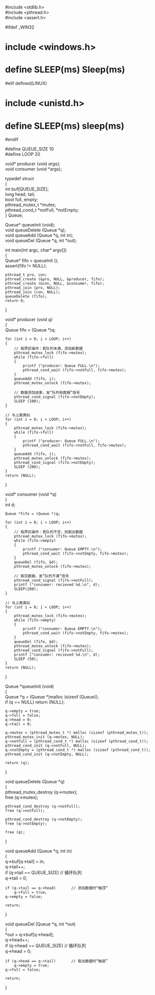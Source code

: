 #include <stdlib.h>   
#include <pthread.h>   
#include <assert.h>   
  
#ifdef _WIN32   
#   include <windows.h>   
#   define SLEEP(ms) Sleep(ms)   
#elif defined(LINUX)   
#   include <unistd.h>   
#   define SLEEP(ms) sleep(ms)   
#endif   
  
#define QUEUE_SIZE  10   
#define LOOP        20   
  
void* producer (void *args);  
void* consumer (void *args);  
  
typedef struct  
{  
    int buf[QUEUE_SIZE];  
    long head, tail;  
    bool full, empty;  
    pthread_mutex_t *mutex;  
    pthread_cond_t *notFull, *notEmpty;  
} Queue;  
  
Queue*  queueInit (void);  
void    queueDelete (Queue *q);  
void    queueAdd (Queue *q, int in);  
void    queueDel (Queue *q, int *out);  
  
int main(int argc, char* argv[])  
{  
    Queue* fifo = queueInit ();  
    assert(fifo !=  NULL);  
  
    pthread_t pro, con;  
    pthread_create (&pro, NULL, &producer, fifo);  
    pthread_create (&con, NULL, &consumer, fifo);  
    pthread_join (pro, NULL);  
    pthread_join (con, NULL);  
    queueDelete (fifo);  
    return 0;  
}  
  
void* producer (void *q)  
{  
    Queue* fifo = (Queue *)q;  
  
    for (int i = 0; i < LOOP; i++)  
    {  
        // 临界区操作：若队列未满，添加新数据   
        pthread_mutex_lock (fifo->mutex);  
        while (fifo->full)  
        {  
            printf ("producer: Queue FULL.\n");  
            pthread_cond_wait (fifo->notFull, fifo->mutex);  
        }  
        queueAdd (fifo, i);  
        pthread_mutex_unlock (fifo->mutex);  
  
        // 数据添加结束，发“队列有数据”信号   
        pthread_cond_signal (fifo->notEmpty);  
        SLEEP (100);  
    }  
  
    // 与上面类似   
    for (int i = 0; i < LOOP; i++)  
    {  
        pthread_mutex_lock (fifo->mutex);  
        while (fifo->full)  
        {  
            printf ("producer: Queue FULL.\n");  
            pthread_cond_wait (fifo->notFull, fifo->mutex);  
        }  
        queueAdd (fifo, i);  
        pthread_mutex_unlock (fifo->mutex);  
        pthread_cond_signal (fifo->notEmpty);  
        SLEEP (200);  
    }  
    return (NULL);  
}  
  
void* consumer (void *q)  
{  
    int d;  
  
    Queue *fifo = (Queue *)q;  
  
    for (int i = 0; i < LOOP; i++)  
    {  
        // 临界区操作：若队列不空，则取出数据   
        pthread_mutex_lock (fifo->mutex);  
        while (fifo->empty)  
        {  
            printf ("consumer: Queue EMPTY.\n");  
            pthread_cond_wait (fifo->notEmpty, fifo->mutex);  
        }  
        queueDel (fifo, &d);  
        pthread_mutex_unlock (fifo->mutex);  
  
        // 取完数据，发“队列不满”信号   
        pthread_cond_signal (fifo->notFull);  
        printf ("consumer: recieved %d.\n", d);  
        SLEEP(200);  
    }  
  
    // 与上面类似   
    for (int i = 0; i < LOOP; i++)  
    {  
        pthread_mutex_lock (fifo->mutex);  
        while (fifo->empty)  
        {  
            printf ("consumer: Queue EMPTY.\n");  
            pthread_cond_wait (fifo->notEmpty, fifo->mutex);  
        }  
        queueDel (fifo, &d);  
        pthread_mutex_unlock (fifo->mutex);  
        pthread_cond_signal (fifo->notFull);  
        printf ("consumer: recieved %d.\n", d);  
        SLEEP (50);  
    }  
    return (NULL);  
}  
  
Queue *queueInit (void)  
{  
    Queue *q = (Queue *)malloc (sizeof (Queue));  
    if (q == NULL) return (NULL);  
  
    q->empty = true;  
    q->full = false;  
    q->head = 0;  
    q->tail = 0;  
  
    q->mutex = (pthread_mutex_t *) malloc (sizeof (pthread_mutex_t));  
    pthread_mutex_init (q->mutex, NULL);  
    q->notFull = (pthread_cond_t *) malloc (sizeof (pthread_cond_t));  
    pthread_cond_init (q->notFull, NULL);  
    q->notEmpty = (pthread_cond_t *) malloc (sizeof (pthread_cond_t));  
    pthread_cond_init (q->notEmpty, NULL);  
      
    return (q);  
}  
  
void queueDelete (Queue *q)  
{  
    pthread_mutex_destroy (q->mutex);  
    free (q->mutex);   
  
    pthread_cond_destroy (q->notFull);  
    free (q->notFull);  
  
    pthread_cond_destroy (q->notEmpty);  
    free (q->notEmpty);  
  
    free (q);  
}  
  
void queueAdd (Queue *q, int in)  
{  
    q->buf[q->tail] = in;  
    q->tail++;  
    if (q->tail == QUEUE_SIZE)   // 循环队列   
        q->tail = 0;  
  
    if (q->tail == q->head)       // 添加数据时“触顶”   
        q->full = true;  
    q->empty = false;  
  
    return;  
}  
  
void queueDel (Queue *q, int *out)  
{  
    *out = q->buf[q->head];  
    q->head++;  
    if (q->head == QUEUE_SIZE)   // 循环队列   
        q->head = 0;  
  
    if (q->head == q->tail)       // 取出数据时“触底”   
        q->empty = true;  
    q->full = false;  
  
    return;  
}

